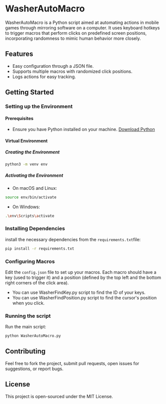 # WasherAutoMacro

WasherAutoMacro is a Python script aimed at automating actions in mobile games through mirroring software on a computer. It uses keyboard hotkeys to trigger macros that perform clicks on predefined screen positions, incorporating randomness to mimic human behavior more closely.

## Features

- Easy configuration through a JSON file.
- Supports multiple macros with randomized click positions.
- Logs actions for easy tracking.

## Getting Started

### Setting up the Environment

#### Prerequisites

- Ensure you have Python installed on your machine. [Download Python](https://www.python.org/downloads/)

#### Virtual Environment

##### Creating the Environment

```bash
python3 -m venv env
```

##### Activating the Environment

- On macOS and Linux:

```bash
source env/bin/activate
```

- On Windows:

```bash
.\env\Scripts\activate
```

### Installing Dependencies

install the necessary dependencies from the `requirements.txt`file:

```bash
pip install -r requirements.txt
```

### Configuring Macros

Edit the `config.json` file to set up your macros. Each macro should have a key (used to trigger it) and a position (defined by the top left and the bottom right corners of the click area).

- You can use WasherFindKey.py script to find the ID of your keys.
- You can use WasherFindPosition.py script to find the cursor's position when you click.

### Running the script

Run the main script:

```bash
python WasherAutoMacro.py
```

## Contributing

Feel free to fork the project, submit pull requests, open issues for suggestions, or report bugs.

## License

This project is open-sourced under the MIT License.
